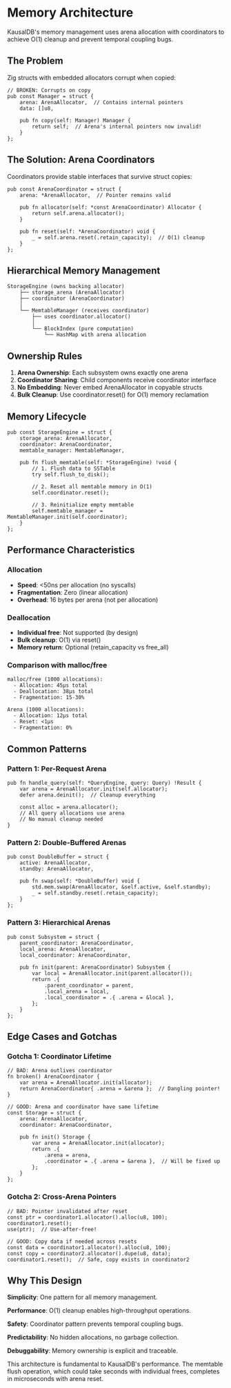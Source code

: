 # Memory Architecture

KausalDB's memory management uses arena allocation with coordinators to achieve O(1) cleanup and prevent temporal coupling bugs.

## The Problem

Zig structs with embedded allocators corrupt when copied:

```zig
// BROKEN: Corrupts on copy
pub const Manager = struct {
    arena: ArenaAllocator,  // Contains internal pointers
    data: []u8,

    pub fn copy(self: Manager) Manager {
        return self;  // Arena's internal pointers now invalid!
    }
};
```

## The Solution: Arena Coordinators

Coordinators provide stable interfaces that survive struct copies:

```zig
pub const ArenaCoordinator = struct {
    arena: *ArenaAllocator,  // Pointer remains valid

    pub fn allocator(self: *const ArenaCoordinator) Allocator {
        return self.arena.allocator();
    }

    pub fn reset(self: *ArenaCoordinator) void {
        _ = self.arena.reset(.retain_capacity);  // O(1) cleanup
    }
};
```

## Hierarchical Memory Management

```
StorageEngine (owns backing allocator)
    ├── storage_arena (ArenaAllocator)
    ├── coordinator (ArenaCoordinator)
    │
    └── MemtableManager (receives coordinator)
        ├── uses coordinator.allocator()
        │
        └── BlockIndex (pure computation)
            └── HashMap with arena allocation
```

## Ownership Rules

1. **Arena Ownership**: Each subsystem owns exactly one arena
2. **Coordinator Sharing**: Child components receive coordinator interface
3. **No Embedding**: Never embed ArenaAllocator in copyable structs
4. **Bulk Cleanup**: Use coordinator.reset() for O(1) memory reclamation

## Memory Lifecycle

```zig
pub const StorageEngine = struct {
    storage_arena: ArenaAllocator,
    coordinator: ArenaCoordinator,
    memtable_manager: MemtableManager,

    pub fn flush_memtable(self: *StorageEngine) !void {
        // 1. Flush data to SSTable
        try self.flush_to_disk();

        // 2. Reset all memtable memory in O(1)
        self.coordinator.reset();

        // 3. Reinitialize empty memtable
        self.memtable_manager = MemtableManager.init(self.coordinator);
    }
};
```

## Performance Characteristics

### Allocation

- **Speed**: <50ns per allocation (no syscalls)
- **Fragmentation**: Zero (linear allocation)
- **Overhead**: 16 bytes per arena (not per allocation)

### Deallocation

- **Individual free**: Not supported (by design)
- **Bulk cleanup**: O(1) via reset()
- **Memory return**: Optional (retain_capacity vs free_all)

### Comparison with malloc/free

```
malloc/free (1000 allocations):
  - Allocation: 45µs total
  - Deallocation: 38µs total
  - Fragmentation: 15-30%

Arena (1000 allocations):
  - Allocation: 12µs total
  - Reset: <1µs
  - Fragmentation: 0%
```

## Common Patterns

### Pattern 1: Per-Request Arena

```zig
pub fn handle_query(self: *QueryEngine, query: Query) !Result {
    var arena = ArenaAllocator.init(self.allocator);
    defer arena.deinit();  // Cleanup everything

    const alloc = arena.allocator();
    // All query allocations use arena
    // No manual cleanup needed
}
```

### Pattern 2: Double-Buffered Arenas

```zig
pub const DoubleBuffer = struct {
    active: ArenaAllocator,
    standby: ArenaAllocator,

    pub fn swap(self: *DoubleBuffer) void {
        std.mem.swap(ArenaAllocator, &self.active, &self.standby);
        _ = self.standby.reset(.retain_capacity);
    }
};
```

### Pattern 3: Hierarchical Arenas

```zig
pub const Subsystem = struct {
    parent_coordinator: ArenaCoordinator,
    local_arena: ArenaAllocator,
    local_coordinator: ArenaCoordinator,

    pub fn init(parent: ArenaCoordinator) Subsystem {
        var local = ArenaAllocator.init(parent.allocator());
        return .{
            .parent_coordinator = parent,
            .local_arena = local,
            .local_coordinator = .{ .arena = &local },
        };
    }
};
```

## Edge Cases and Gotchas

### Gotcha 1: Coordinator Lifetime

```zig
// BAD: Arena outlives coordinator
fn broken() ArenaCoordinator {
    var arena = ArenaAllocator.init(allocator);
    return ArenaCoordinator{ .arena = &arena };  // Dangling pointer!
}

// GOOD: Arena and coordinator have same lifetime
const Storage = struct {
    arena: ArenaAllocator,
    coordinator: ArenaCoordinator,

    pub fn init() Storage {
        var arena = ArenaAllocator.init(allocator);
        return .{
            .arena = arena,
            .coordinator = .{ .arena = &arena },  // Will be fixed up
        };
    }
};
```

### Gotcha 2: Cross-Arena Pointers

```zig
// BAD: Pointer invalidated after reset
const ptr = coordinator1.allocator().alloc(u8, 100);
coordinator1.reset();
use(ptr);  // Use-after-free!

// GOOD: Copy data if needed across resets
const data = coordinator1.allocator().alloc(u8, 100);
const copy = coordinator2.allocator().dupe(u8, data);
coordinator1.reset();  // Safe, copy exists in coordinator2
```

## Why This Design

**Simplicity**: One pattern for all memory management.

**Performance**: O(1) cleanup enables high-throughput operations.

**Safety**: Coordinator pattern prevents temporal coupling bugs.

**Predictability**: No hidden allocations, no garbage collection.

**Debuggability**: Memory ownership is explicit and traceable.

This architecture is fundamental to KausalDB's performance. The memtable flush operation, which could take seconds with individual frees, completes in microseconds with arena reset.
